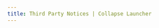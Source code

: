 ```yaml
---
title: Third Party Notices | Collapse Launcher
---
```


<MarkdownLoader url="https://raw.githubusercontent.com/CollapseLauncher/Collapse/refs/heads/main/THIRD_PARTY_NOTICES.md" />